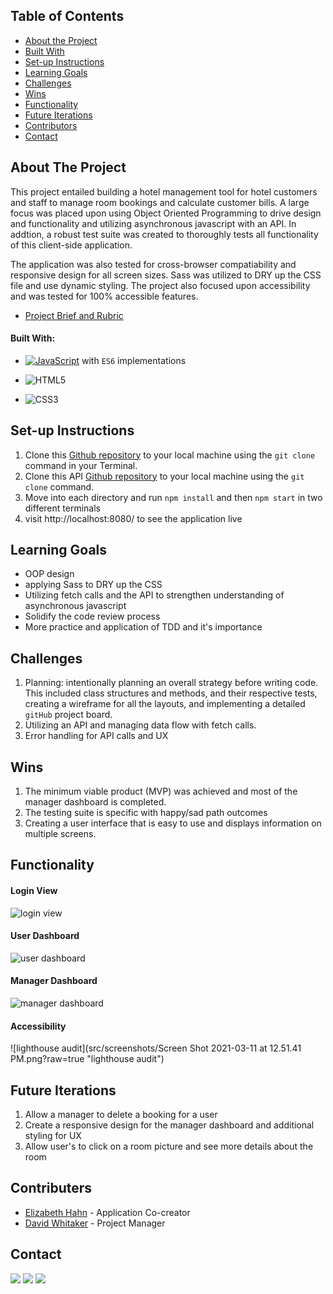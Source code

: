   

## Table of Contents

- [About the Project](#about-the-project)
- [Built With](#built-with)
- [Set-up Instructions](#set-up-instructions)
- [Learning Goals](#learning-goals)
- [Challenges](#challenges)
- [Wins](#wins)
- [Functionality](#functionality)
- [Future Iterations](#future-iterations)
- [Contributors](#contributors)
- [Contact](#contact)

## About The Project

This project entailed building a hotel management tool for hotel customers and staff to manage room bookings and calculate customer bills. A large focus was placed upon using Object Oriented Programming to drive design and functionality and utilizing asynchronous javascript with an API. In addtion, a robust test suite was created to thoroughly tests all functionality of this client-side application.

The application was also tested for cross-browser compatiability and responsive design for all screen sizes. Sass was utilized to DRY up the CSS file and use dynamic styling. The project also focused upon accessibility and was tested for 100% accessible features. 

- [Project Brief and Rubric](https://frontend.turing.io/projects/overlook.html)
  

#### Built With:

- [![JavaScript](https://img.shields.io/badge/-JavaScript-black?style=flat-square&logo=javascript)](https://www.javascript.com/) with `ES6` implementations

- ![HTML5](https://img.shields.io/badge/-HTML5-black?style=flat-square&logo=html5&logoColor=white)

- ![CSS3](https://img.shields.io/badge/-CSS3-black?style=flat-square&logo=css3)

  

## Set-up Instructions

1. Clone this [Github repository](https://github.com/elizhahn/overlook) to your local machine using the `git clone` command in your Terminal.
2. Clone this API [Github repository](https://github.com/turingschool-examples/overlook-api) to your local machine using the `git clone` command.
3. Move into each directory and run `npm install` and then `npm start` in two different terminals
4. visit http://localhost:8080/ to see the application live

## Learning Goals
- OOP design
- applying Sass to DRY up the CSS
- Utilizing fetch calls and the API to strengthen understanding of asynchronous javascript
- Solidify the code review process
- More practice and application of TDD and it's importance


## Challenges

1. Planning: intentionally planning an overall strategy before writing code. This included class structures and methods, and their respective tests, creating a wireframe for all the layouts, and implementing a detailed `gitHub` project board.
2. Utilizing an API and managing data flow with fetch calls. 
3. Error handling for API calls and UX



## Wins

1. The minimum viable product (MVP) was achieved and most of the manager dashboard is completed. 
2. The testing suite is specific with happy/sad path outcomes 
3. Creating a user interface that is easy to use and displays information on multiple screens.


## Functionality

#### Login View
![login view](https://media.giphy.com/media/CHBtEAKPcZ3BOqqP00/giphy.gif)

#### User Dashboard
![user dashboard](https://media.giphy.com/media/OYlb1MQCZCjbBt7oGr/giphy.gif)

#### Manager Dashboard
![manager dashboard](https://media.giphy.com/media/fzSDTWpbEh8iJcGYSX/giphy.gif)

#### Accessibility

![lighthouse audit](src/screenshots/Screen Shot 2021-03-11 at 12.51.41 PM.png?raw=true "lighthouse audit")




## Future Iterations

1. Allow a manager to delete a booking for a user
2. Create a responsive design for the manager dashboard and additional styling for UX
3. Allow user's to click on a room picture and see more details about the room


## Contributers

* [Elizabeth Hahn](https://github.com/elizhahn) - Application Co-creator
* [David Whitaker](https://github.com/damwhit) - Project Manager

## Contact

[<img src="https://img.shields.io/badge/LinkedIn-elizabeth--hahn-informational?style=for-the-badge&labelColor=black&logo=linkedin&logoColor=0077b5&&color=0077b5"/>][linkedin2]
[<img src="https://img.shields.io/badge/Gmail-elizshahn@gmail.com-informational?style=for-the-badge&labelColor=black&logoColor=d14836&logo=microsoft&color=d14836"/>][gmail2]
[<img src="https://img.shields.io/badge/Github-elizhahn-informational?style=for-the-badge&labelColor=black&logo=github&color=7d88e6"/>][github2]



<!-- Personal Definitions  -->

[linkedin2]: https://www.linkedin.com/in/elizabeth-s-hahn/
[Gmail2]: mailto:elizshahn@gmail.com
[github2]: https://github.com/elizhahn

